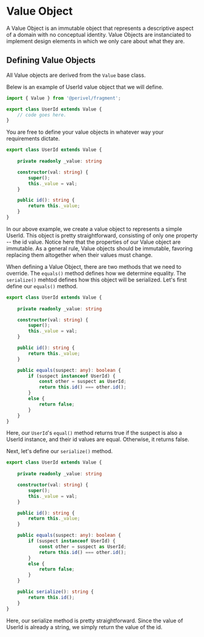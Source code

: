 # Value Object
A Value Object is an immutable object that represents a descriptive aspect of a domain with no 
conceptual identity. Value Objects are instanciated to implement design elements in 
which we only care about what they are. 

## Defining Value Objects
All Value objects are derived from the `Value` base class.

Belew is an example of UserId value object that we will define.
```ts
import { Value } from '@perivel/fragment';

export class UserId extends Value {
    // code goes here.
}
```
You are free to define your value objects in whatever way your requirements dictate. 
```ts
export class UserId extends Value {
    
    private readonly _value: string

    constructor(val: string) {
        super();
        this._value = val;
    }

    public id(): string {
        return this._value;
    }
}
```
In our above example, we create a value object to represents a simple UserId. This object is pretty straightforward, consisting of only one property -- the id value. Notice here that the properties of our Value object are immutable. As a general rule, Value objects should be immutable, favoring replacing them altogether when their values must change.

When defining a Value Object, there are two methods that we need to override. The `equals()` method defines how we determine equality. The `serialize()` mehtod defines how this object will be serialized. Let's first define our `equals()` method.
```ts
export class UserId extends Value {
    
    private readonly _value: string

    constructor(val: string) {
        super();
        this._value = val;
    }

    public id(): string {
        return this._value;
    }

    public equals(suspect: any): boolean {
        if (suspect instanceof UserId) {
            const other = suspect as UserId;
            return this.id() === other.id();
        }
        else {
            return false;
        }
    }
}
```
Here, our `UserId`'s `equal()` method returns true if the suspect is also a UserId instance, and their id values are equal. Otherwise, it returns false.

Next, let's define our `serialize()` method.
```ts
export class UserId extends Value {
    
    private readonly _value: string

    constructor(val: string) {
        super();
        this._value = val;
    }

    public id(): string {
        return this._value;
    }

    public equals(suspect: any): boolean {
        if (suspect instanceof UserId) {
            const other = suspect as UserId;
            return this.id() === other.id();
        }
        else {
            return false;
        }
    }

    public serialize(): string {
        return this.id();
    }
}
```
Here, our serialize method is pretty straightforward. Since the value of UserId is already a string, we simply return the value of the id. 